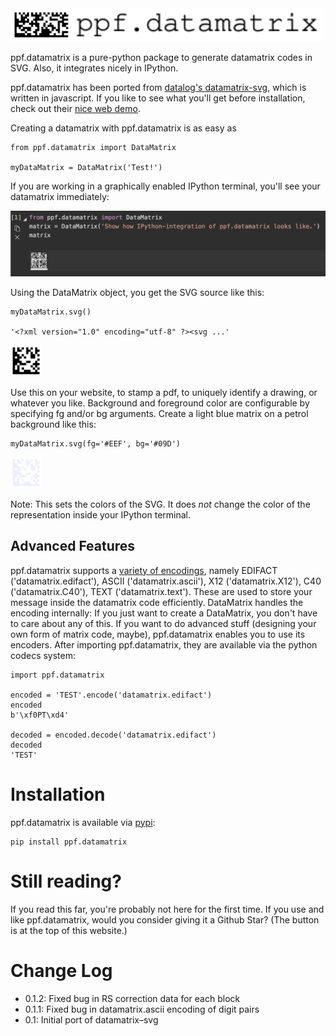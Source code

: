 <img alt="ppf.datamatrix logo" src="./imgs/logo.svg" width="500em">

ppf.datamatrix is a pure-python package to generate datamatrix codes in SVG. Also, it integrates nicely in IPython.

ppf.datamatrix has been ported from [datalog's datamatrix-svg](https://github.com/datalog/datamatrix-svg), which is written in javascript. If you like to see what you'll get before installation, check out their [nice web demo](https://datalog.github.io/demo/datamatrix-svg).

Creating a datamatrix with ppf.datamatrix is as easy as

```
from ppf.datamatrix import DataMatrix

myDataMatrix = DataMatrix('Test!')
```

If you are working in a graphically enabled IPython terminal, you'll see your datamatrix immediately:

![IPython integration](imgs/ipython.png)

Using the DataMatrix object, you get the SVG source like this:

```
myDataMatrix.svg()

'<?xml version="1.0" encoding="utf-8" ?><svg ...'
```

<img alt="Test! DataMatrix" src="./imgs/Test.svg" width="50em">

Use this on your website, to stamp a pdf, to uniquely identify a drawing, or whatever you like. Background and foreground color are configurable by specifying fg and/or bg arguments. Create a light blue matrix on a petrol background like this:

```
myDataMatrix.svg(fg='#EEF', bg='#09D')
```

<img alt="Test! DataMatrix in red on blue background" src="./imgs/Test_colored.svg" width="50em">

Note: This sets the colors of the SVG. It does *not* change the color of the representation inside your IPython terminal.


## Advanced Features

ppf.datamatrix supports a [variety of encodings](https://en.m.wikipedia.org/wiki/Data_Matrix#Encoding), namely EDIFACT ('datamatrix.edifact'), ASCII ('datamatrix.ascii'), X12 ('datamatrix.X12'), C40 ('datamatrix.C40'), TEXT ('datamatrix.text'). These are used to store your message inside the datamatrix code efficiently. DataMatrix handles the encoding internally: If you just want to create a DataMatrix, you don't have to care about any of this. If you want to do advanced stuff (designing your own form of matrix code, maybe), ppf.datamatrix enables you to use its encoders. After importing ppf.datamatrix, they are available via the python codecs system:

```
import ppf.datamatrix

encoded = 'TEST'.encode('datamatrix.edifact')
encoded
b'\xf0PT\xd4'

decoded = encoded.decode('datamatrix.edifact')
decoded
'TEST'
```


# Installation

ppf.datamatrix is available via [pypi](https://pypi.org):

```
pip install ppf.datamatrix
```

# Still reading?

If you read this far, you're probably not here for the first time. If you
use and like ppf.datamatrix, would you consider giving it a Github Star? (The
button is at the top of this website.)


# Change Log

* 0.1.2:    Fixed bug in RS correction data for each block
* 0.1.1:    Fixed bug in datamatrix.ascii encoding of digit pairs
* 0.1:      Initial port of datamatrix–svg
